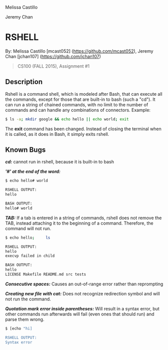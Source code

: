 Melissa Castillo

Jeremy Chan

RSHELL
======
By: Melissa Castillo [mcast052] (https://github.com/mcast052), Jeremy Chan [jchan107] (https://github.com/jchan107)

> CS100 (FALL 2015), Assignment #1

Description
-----------
Rshell is a command shell, which is modeled after Bash, that can execute all the commands, except for those that are built-in to bash (such a "cd"). It can run a string of chained commands, with no limit to the number of commands and can handle any combinations of connectors. 
Example: 
  ```sh
  $ ls -a; mkdir google && echo hello || echo world; exit
  ```
The **exit** command has been changed. Instead of closing the terminal when it is called, as it does in Bash, it simply exits rshell. 

Known Bugs
---------
***cd:*** cannot run in rshell, because it is built-in to bash 

***'#' at the end of the word:***

  ```sh 
  $ echo hello# world
  
  RSHELL OUTPUT: 
  hello
  
  BASH OUTPUT: 
  hello# world
  ```
  
***TAB:*** If a tab is entered in a string of commands, rshell does not remove the TAB, instead attaching it to the beginning of a command. Therefore, the command will not run.

  ```sh 
  $ echo hello;     ls
  
  RSHELL OUTPUT: 
  hello 
  execvp failed in child
  
  BASH OUTPUT: 
  hello 
  LICENSE Makefile README.md src tests
  ```
  
***Consecutive spaces:*** Causes an out-of-range error rather than reprompting

***Creating new file with cat:*** Does not recognize redirection symbol and will not run the command.
  
***Quotation mark error inside parentheses:*** Will result in a syntax error, but other commands run afterwards will fail (even ones that should run) and parse them wrong.
  ```sh
  $ [echo "hi]
  
  RSHELL OUTPUT: 
  Syntax error
  ```
